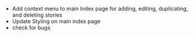 * Add context menu to main Index page for adding, editing, duplicating, and deleting stories
* Update Styling on main index page
* check for bugs 